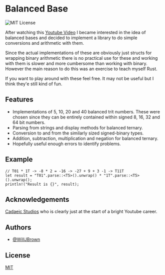 # Balanced Base

![MIT License](https://img.shields.io/badge/license-MIT-blue)

After watching this [Youtube Video](https://youtu.be/RcQ218t8ZO0?si=YR70-XQpBoHe0F_N) I became interested in the idea of balanced bases and decided to implement a library to do simple conversions and arithmetic with them.

Since the actual implementations of these are obviously just structs for wrapping binary arithmetic there is no practical use for these and working with them is slower and more cumbersome than working with binary. However the main reason to do this was an exercise to teach myself Rust.

If you want to play around with these feel free. It may not be useful but I think they'e still kind of fun.

## Features

- Implementations of 5, 10, 20 and 40 balanced trit numbers. These were chosen since they can be entirely contained within signed 8, 16, 32 and 64 bit numbers.
- Parsing from strings and display methods for balanced ternary.
- Conversion to and from the similarly sized signed-binary types.
- Addition, subtraction, multiplication and negation for balanced ternary.
- Hopefully useful enough errors to identify problems.

## Example

    // T01 * 1T -> -8 * 2 = -16 -> -27 + 9 + 3 -1 -> T11T
    let result = "T01".parse::<T5>().unwrap() * "1T".parse::<T5>().unwrap();
    println!("Result is {}", result);

## Acknowledgements

[Cadaeic Studios](https://www.youtube.com/@cadaeicstudios) who is clearly just at the start of a bright Youtube career.

## Authors

- [@WillJBrown](https://www.github.com/WillJBrown)

## License

[MIT](https://choosealicense.com/licenses/mit/)
